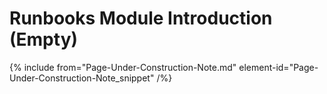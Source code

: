 # Runbooks Module Introduction (Empty)

{% include from="Page-Under-Construction-Note.md" element-id="Page-Under-Construction-Note_snippet" /%}